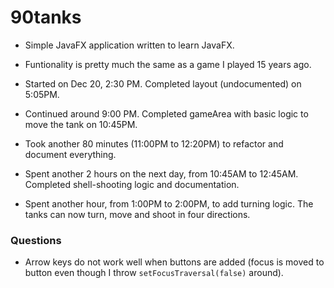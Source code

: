 # 90tanks

* Simple JavaFX application written to learn JavaFX.
* Funtionality is pretty much the same as a game I played 15 years ago.

* Started on Dec 20, 2:30 PM. Completed layout (undocumented) on 5:05PM.
* Continued around 9:00 PM. Completed gameArea with basic logic to move the tank on 10:45PM.
* Took another 80 minutes (11:00PM to 12:20PM) to refactor and document everything.
* Spent another 2 hours on the next day, from 10:45AM to 12:45AM. Completed shell-shooting logic and documentation.
* Spent another hour, from 1:00PM to 2:00PM, to add turning logic. The tanks can now turn, move and shoot in four directions.

### Questions
* Arrow keys do not work well when buttons are added (focus is moved to button even though I throw `setFocusTraversal(false)` around).

